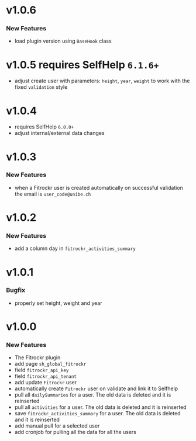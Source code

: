 # v1.0.6
### New Features
 - load plugin version using `BaseHook` class

# v1.0.5 requires SelfHelp <code>6.1.6+</code>
 - adjust create user with parameters: `height`, `year`, `weight` to work with the fixed `validation` style

# v1.0.4
 - requires SelfHelp <code>6.0.0+</code>
 - adjust internal/external data changes

# v1.0.3
### New Features
 - when a Fitrockr user is created automatically on successful validation the email is `user_code@unibe.ch`

# v1.0.2
### New Features
 - add a column day in `fitrockr_activities_summary`

# v1.0.1
### Bugfix
 - properly set height, weight and year

# v1.0.0
### New Features

 - The Fitrockr plugin
 - add page `sh_global_fitrockr`
  - field `fitrockr_api_key`
  - field `fitrockr_api_tenant`
 - add update `Fitrockr` user
 - automatically create `Fitrockr` user on validate and link it to Selfhelp
 - pull all `dailySummaries` for a user. The old data is deleted and it is reinserted
 - pull all `activities` for a user. The old data is deleted and it is reinserted
 - save `fitrockr_activities_summary` for a user. The old data is deleted and it is reinserted
 - add manual pull for a selected user
 - add cronjob for pulling all the data for all the users